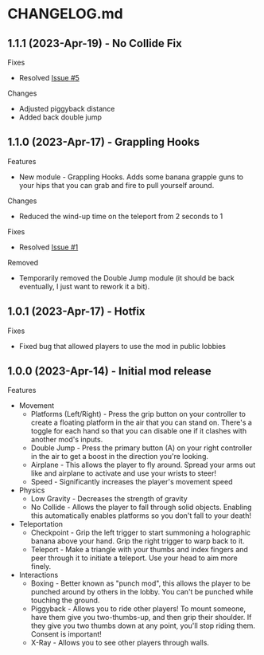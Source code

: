 # CHANGELOG.md

## 1.1.1 (2023-Apr-19) - No Collide Fix

Fixes
* Resolved [Issue #5](https://github.com/KyleTheScientist/Bark/issues/5)

Changes
* Adjusted piggyback distance
* Added back double jump

## 1.1.0 (2023-Apr-17) - Grappling Hooks

Features
* New module - Grappling Hooks. Adds some banana grapple guns to your hips that you can grab and fire to pull yourself around.

Changes
* Reduced the wind-up time on the teleport from 2 seconds to 1

Fixes
* Resolved [Issue #1](https://github.com/KyleTheScientist/Bark/issues/1)

Removed
* Temporarily removed the Double Jump module (it should be back eventually, I just want to rework it a bit).

## 1.0.1 (2023-Apr-17) - Hotfix

Fixes
* Fixed bug that allowed players to use the mod in public lobbies

## 1.0.0 (2023-Apr-14) - Initial mod release

Features

* Movement
	* Platforms (Left/Right) - Press the grip button on your controller to create a floating platform in the air that you can stand on. There's a toggle for each hand so that you can disable one if it clashes with another mod's inputs.
	* Double Jump - Press the primary button (A) on your right controller in the air to get a boost in the direction you're looking.
	* Airplane - This allows the player to fly around. Spread your arms out like and airplane to activate and use your wrists to steer!
	* Speed - Significantly increases the player's movement speed
* Physics
	* Low Gravity - Decreases the strength of gravity
	* No Collide - Allows the player to fall through solid objects. Enabling this automatically enables platforms so you don't fall to your death!
* Teleportation
	* Checkpoint - Grip the left trigger to start summoning a holographic banana above your hand. Grip the right trigger to warp back to it.
	* Teleport - Make a triangle with your thumbs and index fingers and peer through it to initiate a teleport. Use your head to aim more finely.
* Interactions
	* Boxing - Better known as "punch mod", this allows the player to be punched around by others in the lobby. You can't be punched while touching the ground.
	* Piggyback - Allows you to ride other players! To mount someone, have them give you two-thumbs-up, and then grip their shoulder. If they give you two thumbs down at any point, you'll stop riding them. Consent is important!
	* X-Ray - Allows you to see other players through walls.